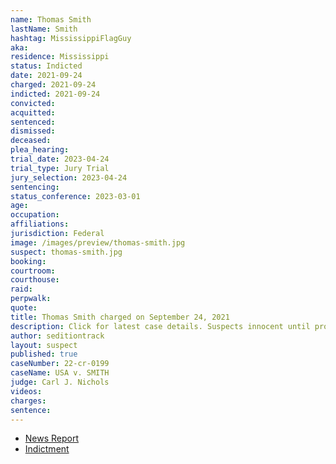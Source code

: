 ```yaml
---
name: Thomas Smith
lastName: Smith
hashtag: MississippiFlagGuy
aka:
residence: Mississippi
status: Indicted
date: 2021-09-24
charged: 2021-09-24
indicted: 2021-09-24
convicted:
acquitted:
sentenced:
dismissed:
deceased:
plea_hearing:
trial_date: 2023-04-24
trial_type: Jury Trial
jury_selection: 2023-04-24
sentencing:
status_conference: 2023-03-01
age:
occupation:
affiliations:
jurisdiction: Federal
image: /images/preview/thomas-smith.jpg
suspect: thomas-smith.jpg
booking:
courtroom:
courthouse:
raid:
perpwalk:
quote:
title: Thomas Smith charged on September 24, 2021
description: Click for latest case details. Suspects innocent until proven guilty.
author: seditiontrack
layout: suspect
published: true
caseNumber: 22-cr-0199
caseName: USA v. SMITH
judge: Carl J. Nichols
videos:
charges:
sentence:
---
```

- [News Report](https://www.huffpost.com/entry/trump-capitol-riot-cops_n_615dbe0ae4b069a0b3b84316)
- [Indictment](https://extremism.gwu.edu/sites/g/files/zaxdzs2191/f/Donnie%20Duane%20Wren%20and%20Thomas%20Harlen%20Smith%20Indictment.pdf)
